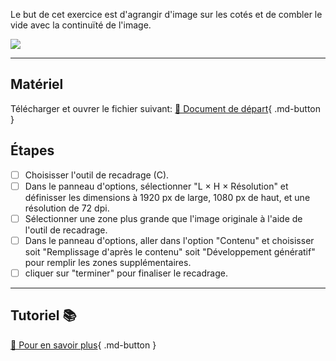Le but de cet exercice est d'agrangir d'image sur les cotés et de combler le vide avec la continuïté de l'image.

![](../assets/image/07_echelle_base_sur_le_contenu.jpg)

***

## Matériel

Télécharger et ouvrer le fichier suivant:
[📁 Document de départ](../assets/image/07_echelle_base_sur_le_contenu.jpg){ .md-button }   <br>

## Étapes

- [ ] Choisisser l'outil de recadrage (C).
- [ ] Dans le panneau d'options, sélectionner "L × H × Résolution" et définisser les dimensions à 1920 px de large, 1080 px de haut, et une résolution de 72 dpi.
- [ ] Sélectionner une zone plus grande que l'image originale à l'aide de l'outil de recadrage.
- [ ] Dans le panneau d'options, aller dans l'option "Contenu" et choisisser soit "Remplissage d'après le contenu" soit "Développement génératif" pour remplir les zones supplémentaires.
- [ ] cliquer sur "terminer" pour finaliser le recadrage.

***

## Tutoriel 📚

[📖 Pour en savoir plus](https://cmontmorency365-my.sharepoint.com/:v:/g/personal/flpilote_cmontmorency_qc_ca/EbnE68gSWHpBnmw4AvG4CTUB__EffVCs-eea_Ui6xUEorw?nav=eyJyZWZlcnJhbEluZm8iOnsicmVmZXJyYWxBcHAiOiJPbmVEcml2ZUZvckJ1c2luZXNzIiwicmVmZXJyYWxBcHBQbGF0Zm9ybSI6IldlYiIsInJlZmVycmFsTW9kZSI6InZpZXciLCJyZWZlcnJhbFZpZXciOiJNeUZpbGVzTGlua0NvcHkifX0&e=MnH37K){ .md-button }   <br>
